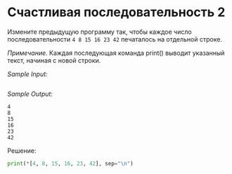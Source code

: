 # Счастливая последовательность 2

Измените предыдущую программу так, чтобы каждое число последовательности ```4 8 15 16 23 42``` печаталось на отдельной строке.

*Примечание.* Каждая последующая команда print() выводит указанный текст, начиная с новой строки.

*Sample Input:*
```

```

*Sample Output:*
```
4
8
15
16
23
42
```

Решение:
```python
print(*[4, 8, 15, 16, 23, 42], sep="\n")
```
